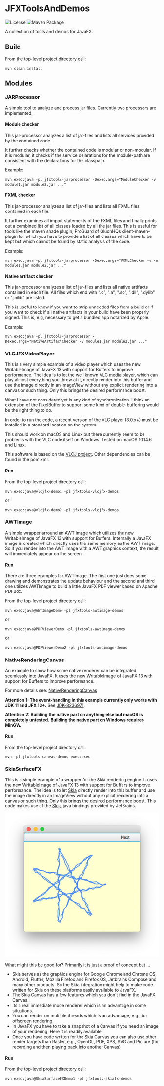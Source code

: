 # JFXToolsAndDemos

[![License](https://img.shields.io/badge/License-Apache%202.0-blue.svg)](https://opensource.org/licenses/Apache-2.0)
[![Maven Package](https://github.com/mipastgt/JFXToolsAndDemos/actions/workflows/maven-publish.yml/badge.svg)](https://github.com/mipastgt/JFXToolsAndDemos/actions/workflows/maven-publish.yml)

A collection of tools and demos for JavaFX.

## Build

From the top-level project directory call:

```
mvn clean install
```

## Modules

### JARProcessor

A simple tool to analyze and process jar files. Currently two processors are implemented.

#### Module checker

This jar-processor analyzes a list of jar-files and lists all services provided
by the contained code.

It further checks whether the contained code is modular or non-modular. If it is
modular, it checks if the service delarations for the module-path are consistent
with the declarations for the classpath.

Example:

```
mvn exec:java -pl jfxtools-jarprocessor -Dexec.args="ModuleChecker -v module1.jar module2.jar ..."
```

#### FXML checker

This jar-processor analyzes a list of jar-files and lists all FXML files
contained in each file.

It further examines all import statements of the FXML files and finally
prints out a combined list of all classes loaded by all the jar files.
This is useful for tools like the maven shade plugin, ProGuard of GluonHQs
client-maven-plugin for which you have to provide a list of all classes
which have to be kept but which cannot be found by static analysis of the
code.

Example:

```
mvn exec:java -pl jfxtools-jarprocessor -Dexec.args="FXMLChecker -v -n module1.jar module2.jar ..."
```

#### Native artifact checker

This jar-processor analyzes a list of jar-files and lists all native artifacts
contained in each file. All files which end with ".o", ".a", ".so", ".dll", ".dylib"
or ".jnilib" are listed.

This is useful to know if you want to strip unneeded files from a build or if you want
to check if all native artifacts in your build have been properly signed. This is, e.g,
necessary to get a bundled app notarized by Apple.

Example:

```
mvn exec:java -pl jfxtools-jarprocessor -Dexec.args="NativeArtifactChecker -v module1.jar module2.jar ..."
```

### VLCJFXVideoPlayer

This is a very simple example of a video player which uses the new WritableImage
of JavaFX 13 with support for Buffers to improve performance. The idea is to let the
well known [VLC media player](http://www.videolan.org/vlc/), which can play almost
everything you throw at it, directly render into
this buffer and use the image directly in an ImageView without any explicit rendering
into a canvas or such thing. Only this brings the desired performance boost.

What I have not considered yet is any kind of synchronization.
I think an extension of the PixelBuffer to support some kind of double-buffering
would be the right thing to do.

In order to run the code, a recent version of the VLC player (3.0.x+) must be installed
in a standard location on the system.

This should work on macOS and Linux but there currently seem to be problems with the VLC code
itself on Windows. Tested on macOS 10.14.6 and Linux.

This software is based on the [VLCJ project](https://github.com/caprica/vlcj).
Other dependencies can be found in the pom.xml.

#### Run

From the top-level project directory call:

```
mvn exec:java@vlcjfx-demo1 -pl jfxtools-vlcjfx-demos
```

or

```
mvn exec:java@vlcjfx-demo2 -pl jfxtools-vlcjfx-demos
```

### AWTImage

A simple wrapper arround an AWT image which utilizes the new WritableImage
of JavaFX 13 with support for Buffers. Internally a JavaFX image is created
which directly uses the same memory as the AWT image. So if you render
into the AWT image with a AWT graphics context, the result will immediately
appear on the screen.

#### Run

There are three examples for AWTImage. The first one just does some drawing and demonstrates the update behaviour
and the second and third one utilizes AWTImage to build a little JavaFX PDF viewer based on Apache PDFBox.

From the top-level project directory call:

```
mvn exec:java@AWTImageDemo -pl jfxtools-awtimage-demos
```

or

```
mvn exec:java@PDFViewerDemo -pl jfxtools-awtimage-demos
```

or

```
mvn exec:java@PDFViewerDemo2 -pl jfxtools-awtimage-demos
```

### NativeRenderingCanvas

An example to show how some native renderer can be integrated seemlessly into JavaFX.
It uses the new WritableImage of JavaFX 13 with support for Buffers to improve performance.

For more details see: [NativeRenderingCanvas](jfxtools-canvas/docs/NativeRenderingCanvas.adoc)

**Attention 1: The event-handling in this example currently only works with JDK 11 and JFX 13+.**
See [JDK-8236971](https://bugs.openjdk.java.net/browse/JDK-8236971).

**Attention 2: Building the native part on anything else but macOS is completely untested.**
**Building the native part on Windows requires MinGW.**

#### Run

From the top-level project directory call:

```
mvn -pl jfxtools-canvas-demos exec:exec
```

### SkiaSurfaceFX

This is a simple example of a wrapper for the Skia rendering engine. It uses the new WritableImage
of JavaFX 13 with support for Buffers to improve performance. The idea is to let [Skia](https://skia.org/)
directly render into this buffer and use the image directly in an ImageView without any explicit rendering
into a canvas or such thing. Only this brings the desired performance boost. This code makes use
of the [Skija](https://github.com/JetBrains/skija) java bindings provided by JetBrains.

![Demo1](jfxtools-skiafx-demos/demo1.png "SkiaSurfaceFXDemo1")

What might this be good for? Primarily it is just a proof of concept but ...
* Skia serves as the graphics engine for Google Chrome and Chrome OS, Android, Flutter, Mozilla Firefox
  and Firefox OS, Jetbrains Compose and many other products. So the Skia integration might help to
  make code written for Skia on these platforms easily available to JavaFX.
* The Skia Canvas has a few features which you don't find in the JavaFX Canvas.
* Its a real immediate mode renderer which is an advantage in some situations.
* You can render on multiple threads which is an advantage, e.g., for offscreen rendering.
* In JavaFX you have to take a snapshot of a Canvas if you need an image of your rendering.
  Here it is readily available.
* Once you have code written for the Skia Canvas you can also use other render targets than Raster, e.g.,
  OpenGL, PDF, XPS, SVG and Picture (for recording and then playing back into another Canvas)
  

#### Run

From the top-level project directory call:

```
mvn exec:java@SkiaSurfaceFXDemo1 -pl jfxtools-skiafx-demos
```



